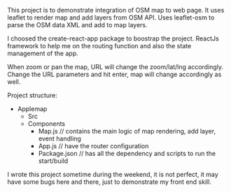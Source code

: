 This project is to demonstrate integration of OSM map to web page. It uses leaflet to render map and add layers from OSM API.  Uses leaflet-osm to parse the OSM data XML and add to map layers. 

I choosed the create-react-app package to boostrap the project. ReactJs framework to help me on the routing function and also the state management of the app.

 When zoom or pan the map, URL will change the zoom/lat/lng accordingly.  Change the URL parameters and hit enter, map will change accordingly as well. 

Project structure: 
- Applemap
   - Src
   - Components 
       -  Map.js   // contains the main logic of map rendering, add layer, event handling
       -  App.js  // have the router configuration 
       -  Package.json  // has all the dependency and scripts to run the start/build 

I wrote this project sometime during the weekend, it is not perfect, it may have some bugs here and there, just to demonstrate my front end skill.


        
      
